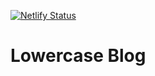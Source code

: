 [![Netlify Status](https://api.netlify.com/api/v1/badges/ba308ece-21d9-47cc-a6a2-1c265531a9e0/deploy-status)](https://app.netlify.com/sites/jolly-hermann-533d4a/deploys)

# Lowercase Blog
